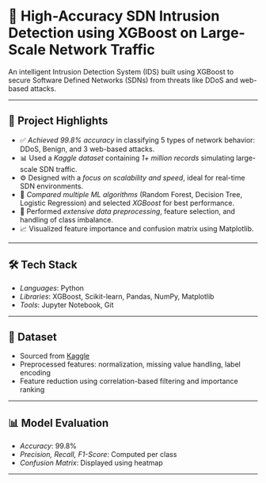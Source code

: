 # 🔐 High-Accuracy SDN Intrusion Detection using XGBoost on Large-Scale Network Traffic

An intelligent Intrusion Detection System (IDS) built using XGBoost to secure Software Defined Networks (SDNs) from threats like DDoS and web-based attacks.

---

## 📌 Project Highlights

- ✅ *Achieved 99.8% accuracy* in classifying 5 types of network behavior: DDoS, Benign, and 3 web-based attacks.
- 📊 Used a *Kaggle dataset* containing *1+ million records* simulating large-scale SDN traffic.
- ⚙ Designed with a *focus on scalability and speed*, ideal for real-time SDN environments.
- 🧪 *Compared multiple ML algorithms* (Random Forest, Decision Tree, Logistic Regression) and selected *XGBoost* for best performance.
- 🧼 Performed *extensive data preprocessing*, feature selection, and handling of class imbalance.
- 📈 Visualized feature importance and confusion matrix using Matplotlib.

---

## 🛠 Tech Stack

- *Languages*: Python
- *Libraries*: XGBoost, Scikit-learn, Pandas, NumPy, Matplotlib
- *Tools*: Jupyter Notebook, Git

---

## 📁 Dataset

- Sourced from [Kaggle](https://www.kaggle.com/)  
- Preprocessed features: normalization, missing value handling, label encoding
- Feature reduction using correlation-based filtering and importance ranking

---

## 📊 Model Evaluation

- *Accuracy*: 99.8%
- *Precision, Recall, F1-Score*: Computed per class
- *Confusion Matrix*: Displayed using heatmap
---
